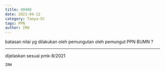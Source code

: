```yaml
---
title: 49408
date: 2021-04-12
category: Tanya-SC
tags: PPN
author: IRH
---
```


batasan nilai yg dilakukan oleh pemungutan oleh pemungut PPN BUMN ?

---

dijelaskan sesuai pmk-8/2021

`IRH`
